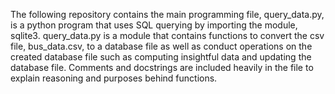 The following repository contains the main programming file, query_data.py, is a python program that uses SQL querying by importing the module, sqlite3. query_data.py is a module that contains functions to convert the csv file, bus_data.csv, to a database file as well as conduct operations on the created database file such as computing insightful data and updating the database file. Comments and docstrings are included heavily in the file to explain reasoning and purposes behind functions.
